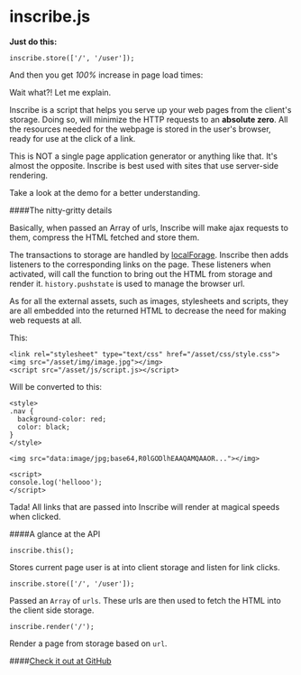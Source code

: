inscribe.js
===========

**Just do this:**

```language-javascript
inscribe.store(['/', '/user']);
```

And then you get *100%* increase in page load times:

Wait what?! Let me explain.

Inscribe is a script that helps you serve up your web pages from the client's storage. Doing so, will minimize the HTTP requests to an **absolute zero**. All the resources needed for the webpage is stored in the user's browser, ready for use at the click of a link.

This is NOT a single page application generator or anything like that. It's almost the opposite. Inscribe is best used with sites that use server-side rendering.

Take a look at the demo for a better understanding.

####The nitty-gritty details

Basically, when passed an Array of urls, Inscribe will make ajax requests to them, compress the HTML fetched and store them.

The transactions to storage are handled by [localForage](https://github.com/mozilla/localForage). Inscribe then adds listeners to the corresponding links on the page. These listeners when activated, will call the function to bring out the HTML from storage and render it. `history.pushstate` is used to manage the browser url.

As for all the external assets, such as images, stylesheets and scripts, they are all embedded into the returned HTML to decrease the need for making web requests at all.

This:

```language-markup
<link rel="stylesheet" type="text/css" href="/asset/css/style.css">
<img src="/asset/img/image.jpg"></img>
<script src="/asset/js/script.js></script>
```

Will be converted to this:

```language-markup
<style>
.nav {
  background-color: red;
  color: black;
}
</style>

<img src="data:image/jpg;base64,R0lGODlhEAAQAMQAAOR..."></img>

<script>
console.log('hellooo');
</script>
```

Tada! All links that are passed into Inscribe will render at magical speeds when clicked.

####A glance at the API

```language-javascript
inscribe.this();
```
Stores current page user is at into client storage and listen for link clicks.

```language-javascript
inscribe.store(['/', '/user']);
```
Passed an `Array` of `urls`. These urls are then used to fetch the HTML into the client side storage.


```language-javascript
inscribe.render('/');
```
Render a page from storage based on `url`.

####[Check it out at GitHub](https://github.com/mavenave/inscribe.js)

